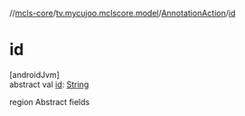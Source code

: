 //[mcls-core](../../../index.md)/[tv.mycujoo.mclscore.model](../index.md)/[AnnotationAction](index.md)/[id](id.md)

# id

[androidJvm]\
abstract val [id](id.md): [String](https://kotlinlang.org/api/latest/jvm/stdlib/kotlin/-string/index.html)

region Abstract fields
